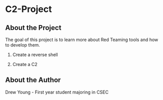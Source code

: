 # C2-Project

## About the Project

The goal of this project is to learn more about Red Teaming tools and how to develop them.

1. Create a reverse shell

2. Create a C2

## About the Author

Drew Young - First year student majoring in CSEC